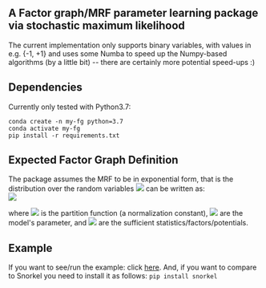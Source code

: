 ## A Factor graph/MRF parameter learning package via stochastic maximum likelihood
The current implementation only supports binary variables, with values in e.g. {-1, +1} and uses some Numba to speed
 up the Numpy-based algorithms (by a little bit) -- there are certainly more potential speed-ups :) 

## Dependencies
Currently only tested with Python3.7: 

    conda create -n my-fg python=3.7
    conda activate my-fg
    pip install -r requirements.txt

## Expected Factor Graph Definition
The package assumes the MRF to be in exponential form, that is the distribution over the random variables 
<img src="https://latex.codecogs.com/svg.latex?x"> can be written as:  
<img src="https://latex.codecogs.com/svg.latex?p_\theta(x)=\frac{1}{Z_\theta}\exp(\theta^T\phi(x)),">

where <img src="https://latex.codecogs.com/svg.latex?Z_\theta"> is the partition function (a normalization constant), 
<img src="https://latex.codecogs.com/svg.latex?\theta"> are the model's parameter, and  <img src="https://latex.codecogs.com/svg.latex?\phi(x)"> are the sufficient statistics/factors/potentials.
 
## Example
If you want to see/run the example: click [here](examples/bb/supervised_vs_latent.ipynb). And, if you want to
compare to Snorkel you need to install it as follows: ``pip install snorkel``
